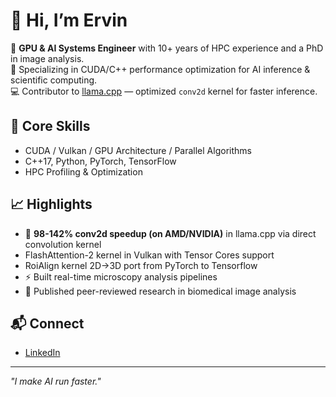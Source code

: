 # 👋 Hi, I’m Ervin

🚀 **GPU & AI Systems Engineer** with 10+ years of HPC experience and a PhD in image analysis.  
🔬 Specializing in CUDA/C++ performance optimization for AI inference & scientific computing.  
💻 Contributor to [llama.cpp](https://github.com/ggerganov/llama.cpp) — optimized `conv2d` kernel for faster inference.

## 🔧 Core Skills
- CUDA / Vulkan / GPU Architecture / Parallel Algorithms
- C++17, Python, PyTorch, TensorFlow
- HPC Profiling & Optimization

## 📈 Highlights
- 🚀 **98-142% conv2d speedup (on AMD/NVIDIA)** in llama.cpp via direct convolution kernel
-  FlashAttention-2 kernel in Vulkan with Tensor Cores support
-  RoiAlign kernel 2D->3D port from PyTorch to Tensorflow
- ⚡ Built real-time microscopy analysis pipelines
- 📄 Published peer-reviewed research in biomedical image analysis

## 📬 Connect
- [LinkedIn](https://linkedin.com/in/etasnadi)  

---
*"I make AI run faster."*
